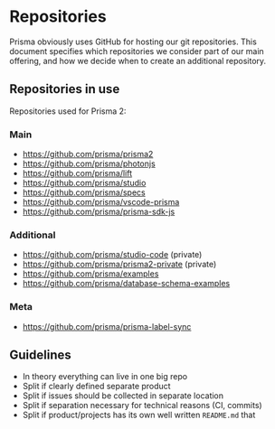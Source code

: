 # Repositories

Prisma obviously uses GitHub for hosting our git repositories. This document specifies which repositories we consider part of our main offering, and how we decide when to create an additional repository.

## Repositories in use

Repositories used for Prisma 2:

### Main

- https://github.com/prisma/prisma2
- https://github.com/prisma/photonjs
- https://github.com/prisma/lift
- https://github.com/prisma/studio
- https://github.com/prisma/specs
- https://github.com/prisma/vscode-prisma
- https://github.com/prisma/prisma-sdk-js

### Additional

- https://github.com/prisma/studio-code (private)
- https://github.com/prisma/prisma2-private (private)
- https://github.com/prisma/examples
- https://github.com/prisma/database-schema-examples

### Meta

- https://github.com/prisma/prisma-label-sync

## Guidelines

- In theory everything can live in one big repo
- Split if clearly defined separate product
- Split if issues should be collected in separate location
- Split if separation necessary for technical reasons (CI, commits)
- Split if product/projects has its own well written `README.md` that 
